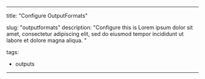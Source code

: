 
---
title: "Configure OutputFormats"

slug: "outputformats"
description: "Configure this is Lorem ipsum dolor sit amet, consectetur adipiscing elit, sed do eiusmod tempor incididunt ut labore et dolore magna aliqua. "

tags:
- outputs



---

